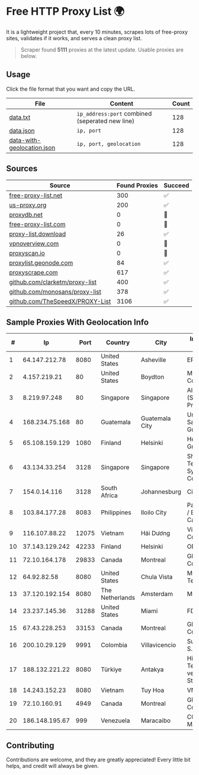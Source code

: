 
# Free HTTP Proxy List 🌍

It is a lightweight project that, every 10 minutes, scrapes lots of free-proxy sites, validates if it works, and serves a clean proxy list.


> Scraper found **5111** proxies at the latest update. Usable proxies are below.

## Usage

Click the file format that you want and copy the URL.


|File|Content|Count|
|----|-------|-----|
|[data.txt](https://raw.githubusercontent.com/themiralay/Proxy-List-World/master/data.txt)|`ip_address:port` combined (seperated new line)|128|
|[data.json](https://raw.githubusercontent.com/themiralay/Proxy-List-World/master/data.json)|`ip, port`|128|
|[data-with-geolocation.json](https://raw.githubusercontent.com/themiralay/Proxy-List-World/master/data-with-geolocation.json)|`ip, port, geolocation`|128|

## Sources

|Source|Found Proxies|Succeed|
|------|-------------|-------|
|[free-proxy-list.net](https://free-proxy-list.net)|300|✅|
|[us-proxy.org](https://www.us-proxy.org)|200|✅|
|[proxydb.net](http://proxydb.net)|0|🚫|
|[free-proxy-list.com](https://free-proxy-list.com/?page=&port=&type%5B%5D=http&type%5B%5D=https&up_time=0&search=Search)|0|🚫|
|[proxy-list.download](https://www.proxy-list.download/HTTP)|26|✅|
|[vpnoverview.com](https://vpnoverview.com/privacy/anonymous-browsing/free-proxy-servers)|0|🚫|
|[proxyscan.io](https://www.proxyscan.io)|0|🚫|
|[proxylist.geonode.com](https://proxylist.geonode.com/api/proxy-list?limit=300&page=1&sort_by=lastChecked&sort_type=desc&protocols=http,https)|84|✅|
|[proxyscrape.com](https://api.proxyscrape.com/v2/?request=displayproxies&protocol=http&timeout=10000&country=all&ssl=all&anonymity=all)|617|✅|
|[github.com/clarketm/proxy-list](https://raw.githubusercontent.com/clarketm/proxy-list/master/proxy-list-raw.txt)|400|✅|
|[github.com/monosans/proxy-list](https://raw.githubusercontent.com/monosans/proxy-list/main/proxies/http.txt)|378|✅|
|[github.com/TheSpeedX/PROXY-List](https://raw.githubusercontent.com/TheSpeedX/PROXY-List/master/http.txt)|3106|✅|


## Sample Proxies With Geolocation Info

|#|Ip|Port|Country|City|Internet Service Provider|
|-|--|----|-------|----|-------------------------|
|1|64.147.212.78|8080|United States|Asheville|ERC Broadband|
|2|4.157.219.21|80|United States|Boydton|Microsoft Corporation|
|3|8.219.97.248|80|Singapore|Singapore|Alibaba Cloud (Singapore) Private Limited|
|4|168.234.75.168|80|Guatemala|Guatemala City|Universidad de San Carlos de Guatemala|
|5|65.108.159.129|1080|Finland|Helsinki|Hetzner Online GmbH|
|6|43.134.33.254|3128|Singapore|Singapore|Shenzhen Tencent Computer Systems Company Limited|
|7|154.0.14.116|3128|South Africa|Johannesburg|Cisp IP3|
|8|103.84.177.28|8083|Philippines|Iloilo City|Panay Broadband / Buenavista Cable TV., Inc.|
|9|116.107.88.22|12075|Vietnam|Hải Dương|Viettel Corporation|
|10|37.143.129.242|42233|Finland|Helsinki|ONEPROVIDER|
|11|72.10.164.178|29833|Canada|Montreal|GloboTech Communications|
|12|64.92.82.58|8080|United States|Chula Vista|Momentum Telecom, Inc.|
|13|37.120.192.154|8080|The Netherlands|Amsterdam|M247 Europe SRL|
|14|23.237.145.36|31288|United States|Miami|FDCservers.net|
|15|67.43.228.253|33153|Canada|Montreal|GloboTech Communications|
|16|200.10.29.129|9991|Colombia|Villavicencio|Super Redes S.A.S|
|17|188.132.221.22|8080|Türkiye|Antakya|High Speed Telekomunikasyon ve Hab. Hiz. Ltd. Sti.|
|18|14.243.152.23|8080|Vietnam|Tuy Hoa|VNPT|
|19|72.10.160.91|4949|Canada|Montreal|GloboTech Communications|
|20|186.148.195.67|999|Venezuela|Maracaibo|CORPORACION MATRIX TV, C.A.|



## Contributing

Contributions are welcome, and they are greatly appreciated! Every
little bit helps, and credit will always be given.

